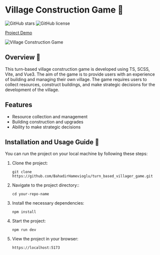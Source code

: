 # Village Construction Game 🏰

![GitHub stars](https://img.shields.io/github/stars/your-username/your-repo-name?style=social)
![GitHub license](https://img.shields.io/github/license/your-username/your-repo-name)

[Project Demo](https://your-project-demo-url.com)

![Village Construction Game](https://your-project-screenshot-url.com)

## Overview 📖

This turn-based village construction game is developed using TS, SCSS, Vite, and Vue3. The aim of the game is to provide users with an experience of building and managing their own village. The game requires users to collect resources, construct buildings, and make strategic decisions for the development of the village.

## Features

- Resource collection and management
- Building construction and upgrades
- Ability to make strategic decisions

## Installation and Usage Guide 🚀

You can run the project on your local machine by following these steps:

1. Clone the project:

   ```shell
   git clone https://github.com/BahadirHamevioglu/turn_based_villager_game.git
   ```

2. Navigate to the project directory::

   ```shell
   cd your-repo-name
   ```

3. Install the necessary dependencies:

   ```shell
   npm install
   ```

4. Start the project:

   ```shell
   npm run dev
   ```

5. View the project in your browser:

   ```shell
   https://localhost:5173
   ```
